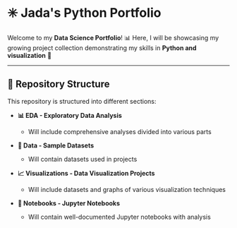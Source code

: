 # ✳️ Jada's Python Portfolio  

Welcome to my **Data Science Portfolio**! 📊  Here, I will be showcasing my growing project collection demonstrating my skills in **Python and visualization** 🌟  

---

## 📂 Repository Structure  

This repository is structured into different sections:  

- **📊 EDA - Exploratory Data Analysis**  
  - Will include comprehensive analyses divided into various parts 

- **📂 Data - Sample Datasets**  
  - Will contain datasets used in projects

- **📈 Visualizations - Data Visualization Projects**  
  - Will include datasets and graphs of various visualization techniques

- **📓 Notebooks - Jupyter Notebooks**  
  - Will contain well-documented Jupyter notebooks with analysis

